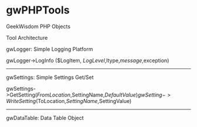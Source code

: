 # gwPHPTools
GeekWisdom PHP Objects

Tool Architecture

gwLogger: Simple Logging Platform

gwLogger->LogInfo ($LogItem, $LogLevel,$ltype,$message,$exception)

------------------

gwSettings: Simple Settings Get/Set

gwSettings->GetSetting($FromLocation,$SettingName,$DefaultValue)
gwSetting->WriteSetting($ToLocation,$SettingName,$SettingValue)

----------------------

gwDataTable: Data Table Object

